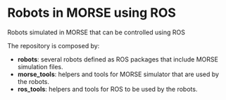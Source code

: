 # Robots in MORSE using ROS
Robots simulated in MORSE that can be controlled using ROS

The repository is composed by:
* __robots__: several robots defined as ROS packages that include MORSE simulation files.
* __morse_tools__: helpers and tools for MORSE simulator that are used by the robots. 
* __ros_tools__: helpers and tools for ROS to be used by the robots.
